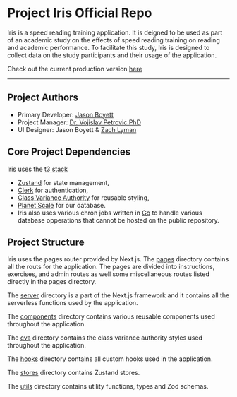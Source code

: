 # Project Iris Official Repo

Iris is a speed reading training application. It is deigned to be used as part of
an academic study on the effects of speed reading training on reading and academic 
performance. To facilitate this study, Iris is designed to collect data on the study
participants and their usage of the application. 

Check out the current production version [here](https://speedread-git-main-jasonboyett.vercel.app/)

---

## Project Authors
- Primary Developer: [Jason Boyett](GitHub.com/JasonBoyett)
- Project Manager: [Dr. Vojislav Petrovic PhD](https://schreiner.edu/su-directory/petrovic-vojislav/)
- UI Designer: Jason Boyett & [Zach Lyman](limeademedia.com) 

## Core Project Dependencies

Iris uses the [t3 stack](https://create.t3.gg/) 
- [Zustand](https://zustand-demo.pmnd.rs/) for state management, 
- [Clerk](https://clerk.com/) for authentication, 
- [Class Variance Authority](https://cva.style/docs) for reusable styling,
- [Planet Scale](https://planetscale.com/) for our database.
- Iris also uses various chron jobs written in [Go](https://go.dev/) to handle various database opperations that cannot be hosted on the public repository.

## Project Structure

Iris uses the pages router provided by Next.js. The [pages](src/pages) directory contains all
the routs for the application. The pages are divided into instructions, exercises, 
and admin routes as well some miscellaneous routes listed directly in the pages directory. 

The [server](src/server) directory is a part of the Next.js framework and it contains
all the serverless functions used by the application.

The [components](src/components) directory contains various reusable components used
throughout the application. 

The [cva](src/cva) directory contains the 
class variance authority styles used throughout the application. 

The [hooks](src/hooks) directory contains all custom hooks used in the application.

The [stores](src/stores) directory contains Zustand stores.

The [utils](src/utils) directory contains utility functions, types and Zod schemas.


